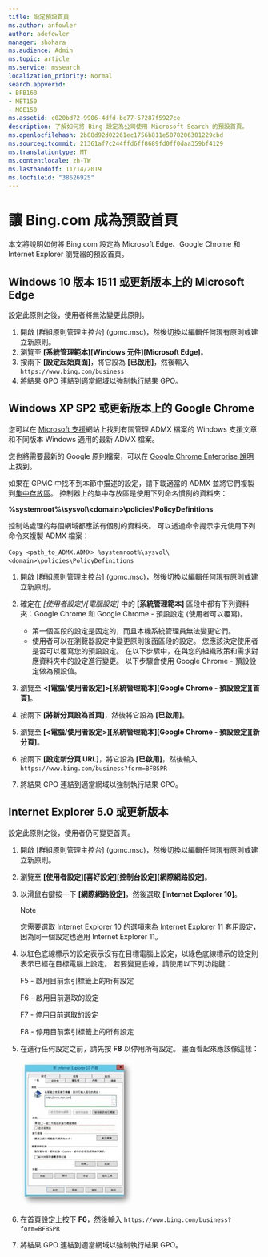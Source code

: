 ```yaml
---
title: 設定預設首頁
ms.author: anfowler
author: adefowler
manager: shohara
ms.audience: Admin
ms.topic: article
ms.service: mssearch
localization_priority: Normal
search.appverid:
- BFB160
- MET150
- MOE150
ms.assetid: c020bd72-9906-4dfd-bc77-57287f5927ce
description: 了解如何將 Bing 設定為公司使用 Microsoft Search 的預設首頁。
ms.openlocfilehash: 2b88d92d02261ec1756b811e5078206301229cbd
ms.sourcegitcommit: 21361af7c244ffd6ff8689fd0ff0daa359bf4129
ms.translationtype: MT
ms.contentlocale: zh-TW
ms.lasthandoff: 11/14/2019
ms.locfileid: "38626925"
---
```

# <a name="make-bingcom-the-default-home-page"></a>讓 Bing.com 成為預設首頁

本文將說明如何將 Bing.com 設定為 Microsoft Edge、Google Chrome 和 Internet Explorer 瀏覽器的預設首頁。 
  
 
## <a name="microsoft-edge-on-windows-10-version-1511-or-later"></a>Windows 10 版本 1511 或更新版本上的 Microsoft Edge

設定此原則之後，使用者將無法變更此原則。 

1. 開啟 [群組原則管理主控台] (gpmc.msc)，然後切換以編輯任何現有原則或建立新原則。 
1. 瀏覽至 **[系統管理範本]\[Windows 元件]\[Microsoft Edge]**。    
1. 按兩下 **[設定起始頁面]**，將它設為 **[已啟用]**，然後輸入 `https://www.bing.com/business`
1.  將結果 GPO 連結到適當網域以強制執行結果 GPO。

  
## <a name="google-chrome-on-windows-xp-sp2-or-later"></a>Windows XP SP2 或更新版本上的 Google Chrome


您可以在 [Microsoft 支援](https://support.microsoft.com/help/3087759/how-to-create-and-manage-the-central-store-for-group-policy-administra)網站上找到有關管理 ADMX 檔案的 Windows 支援文章和不同版本 Windows 適用的最新 ADMX 檔案。

您也將需要最新的 Google 原則檔案，可以在 [Google Chrome Enterprise 說明](https://support.google.com/chrome/a/answer/187202)上找到。
  
如果在 GPMC 中找不到本節中描述的設定，請下載適當的 ADMX 並將它們複製到[集中存放區](https://docs.microsoft.com/previous-versions/windows/it-pro/windows-vista/cc748955%28v%3dws.10%29)。 控制器上的集中存放區是使用下列命名慣例的資料夾：
  
 **%systemroot%\sysvol\\<domain\>\policies\PolicyDefinitions**
  
控制站處理的每個網域都應該有個別的資料夾。 可以透過命令提示字元使用下列命令來複製 ADMX 檔案：
  
 `Copy <path_to_ADMX.ADMX> %systemroot%\sysvol\<domain>\policies\PolicyDefinitions`
  
1. 開啟 [群組原則管理主控台] (gpmc.msc)，然後切換以編輯任何現有原則或建立新原則。
1. 確定在 *[使用者設定]/[電腦設定]* 中的 **[系統管理範本]** 區段中都有下列資料夾：Google Chrome 和 Google Chrome - 預設設定 (使用者可以覆寫)。
   - 第一個區段的設定是固定的，而且本機系統管理員無法變更它們。
   - 使用者可以在瀏覽器設定中變更原則後面區段的設定。
   您應該決定使用者是否可以覆寫您的預設設定。 在以下步驟中，在與您的組織政策和需求對應資料夾中的設定進行變更。 以下步驟會使用 Google Chrome - 預設設定做為預設值。

1. 瀏覽至 **&lt;[電腦/使用者設定]&gt;\[系統管理範本]\[Google Chrome - 預設設定]\[首頁]**。 
1. 按兩下 **[將新分頁設為首頁]**，然後將它設為 **[已啟用]**。 
1. 瀏覽至 **[&lt;電腦/使用者設定&gt;]\[系統管理範本]\[Google Chrome - 預設設定]\[新分頁]**。 
1. 按兩下 **[設定新分頁 URL]**，將它設為 **[已啟用]**，然後輸入 `https://www.bing.com/business?form=BFBSPR` 
1. 將結果 GPO 連結到適當網域以強制執行結果 GPO。

## <a name="internet-explorer-50-or-later"></a>Internet Explorer 5.0 或更新版本
設定此原則之後，使用者仍可變更首頁。 

1. 開啟 [群組原則管理主控台] (gpmc.msc)，然後切換以編輯任何現有原則或建立新原則。
    
2. 瀏覽至 **[使用者設定]\[喜好設定]\[控制台設定]\[網際網路設定]**。
    
3. 以滑鼠右鍵按一下 **[網際網路設定]**，然後選取 **[Internet Explorer 10]**。
    
    > [!NOTE]
    > 您需要選取 Internet Explorer 10 的選項來為 Internet Explorer 11 套用設定，因為同一個設定也適用 Internet Explorer 11。 
  
4. 以紅色底線標示的設定表示沒有在目標電腦上設定，以綠色底線標示的設定則表示已經在目標電腦上設定。 若要變更底線，請使用以下列功能鍵：
    
    F5 - 啟用目前索引標籤上的所有設定
    
    F6 - 啟用目前選取的設定
    
    F7 - 停用目前選取的設定
    
    F8 - 停用目前索引標籤上的所有設定
    
5. 在進行任何設定之前，請先按 **F8** 以停用所有設定。 畫面看起來應該像這樣： 
    
    ![Internet Explorer 10 [內容] 對話方塊](media/2fd55755-5007-4e33-a795-c42ce2fcef4a.jpg)
  
6. 在首頁設定上按下 **F6**，然後輸入 `https://www.bing.com/business?form=BFBSPR`
    
7. 將結果 GPO 連結到適當網域以強制執行結果 GPO。